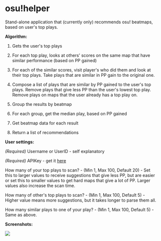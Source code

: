osu!helper
===================


Stand-alone application that (currently only) recommends osu! beatmaps, based on user's top plays.

**Algorithm:**

1) Gets the user's top plays

2) For each top play, looks at others' scores on the same map that have similar performance (based on PP gained)

3) For each of the similar scores, visit player's who did them and look at their top plays. Take plays that are similar in PP gain to the original one.

4) Compose a list of plays that are similar by PP gained to the user's top plays. Remove plays that give less PP than the user's lowest top play. Remove plays on maps that the user already has a top play on.

5) Group the results by beatmap

6) For each group, get the median play, based on PP gained

7) Get beatmap data for each result

8) Return a list of recommendations

**User settings:**

*(Required)* Username or UserID - self explanatory

*(Required)* APIKey - get it [here](https://osu.ppy.sh/p/api)

How many of your top plays to scan? - (Min 1, Max 100, Default 20) - Set this to larger values to receive suggestions that give less PP, but are easier or set this to smaller values to get hard maps that give a lot of PP. Larger values also increase the scan time.

How many of other's top plays to scan? - (Min 1, Max 100, Default 5) - Higher value means more suggestions, but it takes longer to parse them all.

How many similar plays to one of your play? - (Min 1, Max 100, Default 5) - Same as above.

**Screenshots:**

![](http://www.tyrrrz.me/projects/images/osuhelper_1.jpg)
